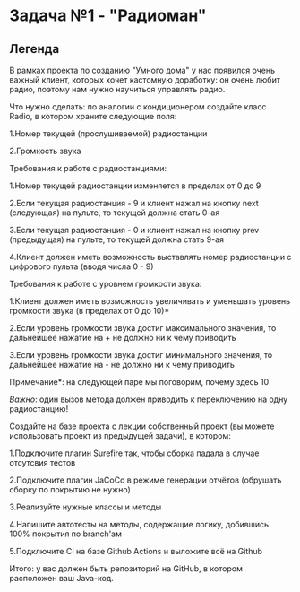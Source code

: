 # Задача №1 - "Радиоман"

## Легенда

В рамках проекта по созданию "Умного дома" у нас появился очень важный клиент, которых хочет кастомную доработку: он очень любит радио, поэтому нам нужно научиться управлять радио.

Что нужно сделать: по аналогии с кондиционером создайте класс Radio, в котором храните следующие поля:

1.Номер текущей (прослушиваемой) радиостанции

2.Громкость звука

Требования к работе с радиостанциями:

1.Номер текущей радиостанции изменяется в пределах от 0 до 9

2.Если текущая радиостанция - 9 и клиент нажал на кнопку next (следующая) на пульте, то текущей должна стать 0-ая

3.Если текущая радиостанция - 0 и клиент нажал на кнопку prev (предыдущая) на пульте, то текущей должна стать 9-ая

4.Клиент должен иметь возможность выставлять номер радиостанции с цифрового пульта (вводя числа 0 - 9)

Требования к работе с уровнем громкости звука:

1.Клиент должен иметь возможность увеличивать и уменьшать уровень громкости звука (в пределах от 0 до 10)*

2.Если уровень громкости звука достиг максимального значения, то дальнейшее нажатие на + не должно ни к чему приводить

3.Если уровень громкости звука достиг минимального значения, то дальнейшее нажатие на - не должно ни к чему приводить

Примечание*: на следующей паре мы поговорим, почему здесь 10

*Важно*: один вызов метода должен приводить к переключению на одну радиостанцию!

Создайте на базе проекта с лекции собственный проект (вы можете использовать проект из предыдущей задачи), в котором:

1.Подключите плагин Surefire так, чтобы сборка падала в случае отсутсвия тестов

2.Подключите плагин JaCoCo в режиме генерации отчётов (обрушать сборку по покрытию не нужно)

3.Реализуйте нужные классы и методы

4.Напишите автотесты на методы, содержащие логику, добившись 100% покрытия по branch'ам

5.Подключите CI на базе Github Actions и выложите всё на Github

Итого: у вас должен быть репозиторий на GitHub, в котором расположен ваш Java-код.
